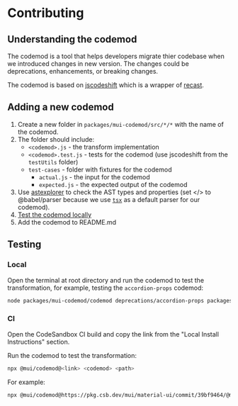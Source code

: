 # Contributing

## Understanding the codemod

The codemod is a tool that helps developers migrate thier codebase when we introduced changes in new version. The changes could be deprecations, enhancements, or breaking changes.

The codemod is based on [jscodeshift](https://github.com/facebook/jscodeshift) which is a wrapper of [recast](https://github.com/benjamn/recast).

## Adding a new codemod

1. Create a new folder in `packages/mui-codemod/src/*/*` with the name of the codemod.
2. The folder should include:
   - `<codemod>.js` - the transform implementation
   - `<codemod>.test.js` - tests for the codemod (use jscodeshift from the `testUtils` folder)
   - `test-cases` - folder with fixtures for the codemod
     - `actual.js` - the input for the codemod
     - `expected.js` - the expected output of the codemod
3. Use [astexplorer](https://astexplorer.net/) to check the AST types and properties (set </> to @babel/parser because we use [`tsx`](https://github.com/benjamn/recast/blob/master/parsers/babel.ts) as a default parser for our codemod).
4. [Test the codemod locally](#local)
5. Add the codemod to README.md

## Testing

### Local

Open the terminal at root directory and run the codemod to test the transformation, for example, testing the `accordion-props` codemod:

```bash
node packages/mui-codemod/codemod deprecations/accordion-props packages/mui-codemod/src/deprecations/accordion-props/test-cases/theme.actual.js
```

### CI

Open the CodeSandbox CI build and copy the link from the "Local Install Instructions" section.

Run the codemod to test the transformation:

```bash
npx @mui/codemod@<link> <codemod> <path>
```

For example:

```bash
npx @mui/codemod@https://pkg.csb.dev/mui/material-ui/commit/39bf9464/@mui/codemod deprecations/accordion-props docs/src/modules/brandingTheme.ts
```
